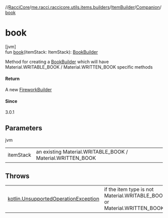 //[RacciCore](../../../../index.md)/[me.racci.raccicore.utils.items.builders](../../index.md)/[ItemBuilder](../index.md)/[Companion](index.md)/[book](book.md)

# book

[jvm]\
fun [book](book.md)(itemStack: ItemStack): [BookBuilder](../../-book-builder/index.md)

Method for creating a [BookBuilder](../../-book-builder/index.md) which will have Material.WRITABLE_BOOK / Material.WRITTEN_BOOK specific methods

#### Return

A new [FireworkBuilder](../../-firework-builder/index.md)

#### Since

3.0.1

## Parameters

jvm

| | |
|---|---|
| itemStack | an existing Material.WRITABLE_BOOK / Material.WRITTEN_BOOK |

## Throws

| | |
|---|---|
| [kotlin.UnsupportedOperationException](https://kotlinlang.org/api/latest/jvm/stdlib/kotlin/-unsupported-operation-exception/index.html) | if the item type is not Material.WRITABLE_BOOK or Material.WRITTEN_BOOK |
